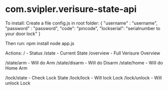 # com.svipler.verisure-state-api

To install:
Create a file config.js in root folder:
{
    "username" : "username",
    "password" : "password",
    "code": "pincode",
    "lockserial": "serialnumber to  your door lock"
}

Then run:
npm install
node app.js


Actions:
/ - Status
/state - Current State
/overview - Full Verisure Overview

/state/arm - Will do Arm
/state/disarm - Will do Disarm
/state/home - Will do Home Arm

/lock/state - Check Lock State
/lock/lock - Will lock Lock
/lock/unlock - Will unlock Lock

